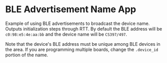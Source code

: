 BLE Advertisement Name App
==========================

Example of using BLE advertisements to broadcast the device name. Outputs
initialization steps through RTT. By default the BLE address will be
`c0:98:e5:4e:aa:bb` and the device name will be `CS397/497`.

Note that the device's BLE address must be unique among BLE devices in the
area. If you are programming multiple boards, change the `.device_id` portion
of the name.

